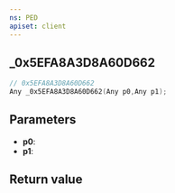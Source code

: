 ```yaml
---
ns: PED
apiset: client
---
```

## _0x5EFA8A3D8A60D662

```c
// 0x5EFA8A3D8A60D662
Any _0x5EFA8A3D8A60D662(Any p0,Any p1);
```


## Parameters
* **p0**:
* **p1**:

## Return value